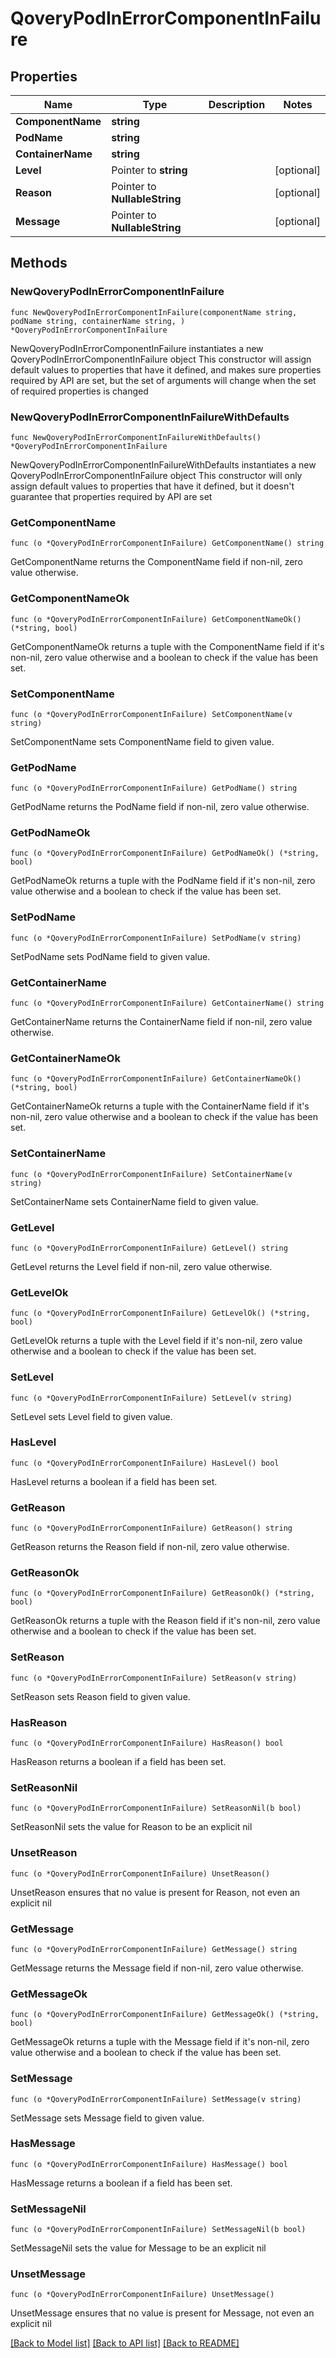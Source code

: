 # QoveryPodInErrorComponentInFailure

## Properties

Name | Type | Description | Notes
------------ | ------------- | ------------- | -------------
**ComponentName** | **string** |  | 
**PodName** | **string** |  | 
**ContainerName** | **string** |  | 
**Level** | Pointer to **string** |  | [optional] 
**Reason** | Pointer to **NullableString** |  | [optional] 
**Message** | Pointer to **NullableString** |  | [optional] 

## Methods

### NewQoveryPodInErrorComponentInFailure

`func NewQoveryPodInErrorComponentInFailure(componentName string, podName string, containerName string, ) *QoveryPodInErrorComponentInFailure`

NewQoveryPodInErrorComponentInFailure instantiates a new QoveryPodInErrorComponentInFailure object
This constructor will assign default values to properties that have it defined,
and makes sure properties required by API are set, but the set of arguments
will change when the set of required properties is changed

### NewQoveryPodInErrorComponentInFailureWithDefaults

`func NewQoveryPodInErrorComponentInFailureWithDefaults() *QoveryPodInErrorComponentInFailure`

NewQoveryPodInErrorComponentInFailureWithDefaults instantiates a new QoveryPodInErrorComponentInFailure object
This constructor will only assign default values to properties that have it defined,
but it doesn't guarantee that properties required by API are set

### GetComponentName

`func (o *QoveryPodInErrorComponentInFailure) GetComponentName() string`

GetComponentName returns the ComponentName field if non-nil, zero value otherwise.

### GetComponentNameOk

`func (o *QoveryPodInErrorComponentInFailure) GetComponentNameOk() (*string, bool)`

GetComponentNameOk returns a tuple with the ComponentName field if it's non-nil, zero value otherwise
and a boolean to check if the value has been set.

### SetComponentName

`func (o *QoveryPodInErrorComponentInFailure) SetComponentName(v string)`

SetComponentName sets ComponentName field to given value.


### GetPodName

`func (o *QoveryPodInErrorComponentInFailure) GetPodName() string`

GetPodName returns the PodName field if non-nil, zero value otherwise.

### GetPodNameOk

`func (o *QoveryPodInErrorComponentInFailure) GetPodNameOk() (*string, bool)`

GetPodNameOk returns a tuple with the PodName field if it's non-nil, zero value otherwise
and a boolean to check if the value has been set.

### SetPodName

`func (o *QoveryPodInErrorComponentInFailure) SetPodName(v string)`

SetPodName sets PodName field to given value.


### GetContainerName

`func (o *QoveryPodInErrorComponentInFailure) GetContainerName() string`

GetContainerName returns the ContainerName field if non-nil, zero value otherwise.

### GetContainerNameOk

`func (o *QoveryPodInErrorComponentInFailure) GetContainerNameOk() (*string, bool)`

GetContainerNameOk returns a tuple with the ContainerName field if it's non-nil, zero value otherwise
and a boolean to check if the value has been set.

### SetContainerName

`func (o *QoveryPodInErrorComponentInFailure) SetContainerName(v string)`

SetContainerName sets ContainerName field to given value.


### GetLevel

`func (o *QoveryPodInErrorComponentInFailure) GetLevel() string`

GetLevel returns the Level field if non-nil, zero value otherwise.

### GetLevelOk

`func (o *QoveryPodInErrorComponentInFailure) GetLevelOk() (*string, bool)`

GetLevelOk returns a tuple with the Level field if it's non-nil, zero value otherwise
and a boolean to check if the value has been set.

### SetLevel

`func (o *QoveryPodInErrorComponentInFailure) SetLevel(v string)`

SetLevel sets Level field to given value.

### HasLevel

`func (o *QoveryPodInErrorComponentInFailure) HasLevel() bool`

HasLevel returns a boolean if a field has been set.

### GetReason

`func (o *QoveryPodInErrorComponentInFailure) GetReason() string`

GetReason returns the Reason field if non-nil, zero value otherwise.

### GetReasonOk

`func (o *QoveryPodInErrorComponentInFailure) GetReasonOk() (*string, bool)`

GetReasonOk returns a tuple with the Reason field if it's non-nil, zero value otherwise
and a boolean to check if the value has been set.

### SetReason

`func (o *QoveryPodInErrorComponentInFailure) SetReason(v string)`

SetReason sets Reason field to given value.

### HasReason

`func (o *QoveryPodInErrorComponentInFailure) HasReason() bool`

HasReason returns a boolean if a field has been set.

### SetReasonNil

`func (o *QoveryPodInErrorComponentInFailure) SetReasonNil(b bool)`

 SetReasonNil sets the value for Reason to be an explicit nil

### UnsetReason
`func (o *QoveryPodInErrorComponentInFailure) UnsetReason()`

UnsetReason ensures that no value is present for Reason, not even an explicit nil
### GetMessage

`func (o *QoveryPodInErrorComponentInFailure) GetMessage() string`

GetMessage returns the Message field if non-nil, zero value otherwise.

### GetMessageOk

`func (o *QoveryPodInErrorComponentInFailure) GetMessageOk() (*string, bool)`

GetMessageOk returns a tuple with the Message field if it's non-nil, zero value otherwise
and a boolean to check if the value has been set.

### SetMessage

`func (o *QoveryPodInErrorComponentInFailure) SetMessage(v string)`

SetMessage sets Message field to given value.

### HasMessage

`func (o *QoveryPodInErrorComponentInFailure) HasMessage() bool`

HasMessage returns a boolean if a field has been set.

### SetMessageNil

`func (o *QoveryPodInErrorComponentInFailure) SetMessageNil(b bool)`

 SetMessageNil sets the value for Message to be an explicit nil

### UnsetMessage
`func (o *QoveryPodInErrorComponentInFailure) UnsetMessage()`

UnsetMessage ensures that no value is present for Message, not even an explicit nil

[[Back to Model list]](../README.md#documentation-for-models) [[Back to API list]](../README.md#documentation-for-api-endpoints) [[Back to README]](../README.md)


